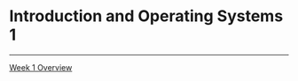 # Introduction and Operating Systems 1 
---
[Week 1 Overview](https://seattleu.instructure.com/courses/1602598/pages/week-1-synopsis)
